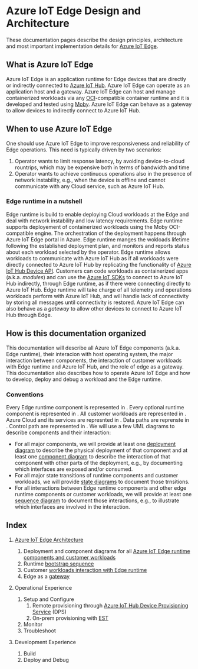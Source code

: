 
# Azure IoT Edge Design and Architecture


These documentation pages describe the design principles, architecture and most important implementation details for [Azure IoT Edge](https://azure.microsoft.com/en-us/services/iot-edge/).

## What is Azure IoT Edge
Azure IoT Edge is an application runtime for Edge devices that are directly or indirectly connected to [Azure IoT Hub](https://azure.microsoft.com/en-us/services/iot-hub/#overview). Azure IoT Edge can operate as an application host and a gateway. Azure IoT Edge can host and manage containerized workloads via any [OCI](https://opencontainers.org/)-compatible container runtime and it is developed and tested using [Moby](https://mobyproject.org/). Azure IoT Edge can behave as a gateway to allow devices to indirectly connect to Azure IoT Hub. 

## When to use Azure IoT Edge
One should use Azure IoT Edge to improve responsiveness and reliability of Edge operations. This need is typically driven by two scenarios: 
  1. Operator wants to limit response latency, by avoiding device-to-cloud rountrips, which may be expensive both in terms of bandwidth and time
  2. Operator wants to achieve continuous operations also in the presence of network instability, e.g., when the device is offline and cannot communicate with any Cloud service, such as Azure IoT Hub. 

### Edge runtime in a nutshell
Edge runtime is build to enable deploying Cloud workloads at the Edge and deal with network instability and low latency requirements. Edge runtime supports deployement of containerized workloads using the Moby OCI-compatible engine. The orchestration of the deployment happens through Azure IoT Edge portal in Azure. Edge runtime manges the wokloads lifetime following the established deployment plan, and monitors and reports status about each workload selected by the operator. Edge runtime allows workloads to communicate with Azure IoT Hub as if all workloads were directly connected to Azure IoT Hub by replicating the functionality of [Azure IoT Hub Device API](https://docs.microsoft.com/en-us/rest/api/iothub/device). Customers can code workloads as containerized apps (a.k.a. _modules_) and can use the [Azure IoT SDKs](https://docs.microsoft.com/en-us/azure/iot-hub/iot-hub-devguide-sdks) to connect to Azure IoT Hub indirectly, through Edge runtime, as if there were connecting directly to Azure IoT Hub. Edge runtime will take charge of all telemetry and operations workloads perform with Azure IoT Hub, and will handle lack of connectivity by storing all messages until connectivity is restored. Azure IoT Edge can also behave as a _gateway_ to allow other devices to connect to Azure IoT Hub through Edge.

## How is this documentation organized
This documentation will describe all Azure IoT Edge components (a.k.a. Edge runtime), their interacion with host operating system, the major interaction between components,  the interaction of customer workloads with Edge runtime and Azure IoT Hub, and the role of edge as a gateway. This documentation also describes how to operate Azure IoT Edge and how to develop, deploy and debug a workload and the Edge runtime.

### Conventions
Every Edge runtime component is represented in <TODO>. Every optional runtime component is represented in <TODO>. All customer workloads are represented in <TODO>. Azure Cloud and its services are represnted in <TODO>. Data paths are reprenste in <TODO>. Control path are represented in <TODO>. We will use a few UML diagrams to describe components and their interaction:
	
* For all major components, we will provide at least one [deployment diagram](https://en.wikipedia.org/wiki/Deployment_diagram) to describe the physical deployment of that component and at least one [component diagram](https://en.wikipedia.org/wiki/Component_diagram) to describe the interaction of that component with other parts of the deployment, e.g., by documenting which interfaces are exposed and/or consumed. 
* For all major state transitions of runtime components and customer workloads, we will provide [state diagrams](https://en.wikipedia.org/wiki/State_diagram) to document those trnsitions.
* For all interactions between Edge runtime components and other edge runtime components or customer workloads, we will provide at least one [sequence diagram](https://en.wikipedia.org/wiki/Sequence_diagram) to document those interactions, e.g., to illustrate which interfaces are involved in the interaction.

## Index 

1. [Azure IoT Edge Architecture](./md/AzureIoTEdgeRuntime__architecture.md)
   1. Deployment and component diagrams for all [Azure IoT Edge runtime components and customer workloads](./md/AzureIoTEdgeRuntime__components_and_workloads.md) 
   2. Runtime [bootstrap sequence](./md/AzureIoTEdgeRuntime__bootstrap.md)
   3. Customer [workloads interaction with Edge runtime](./md/AzureIoTEdgeRuntime__runtime_and_workloads_interactions.md)
   4. Edge as a [gateway](./md/AzureIoTEdgeRuntime__gateway.md)
    
2. Operational Experience
	1. Setup and Configure 
		1. Remote provisioning through [Azure IoT Hub Device Provisioning Service](https://docs.microsoft.com/en-us/azure/iot-dps/) (DPS) 
		2. On-prem provisioning with [EST](https://en.wikipedia.org/wiki/Enrollment_over_Secure_Transport) 
	2. Monitor 
	3. Troubleshoot 

3. Development Experience
	1. Build 
	2. Deploy and Debug 



